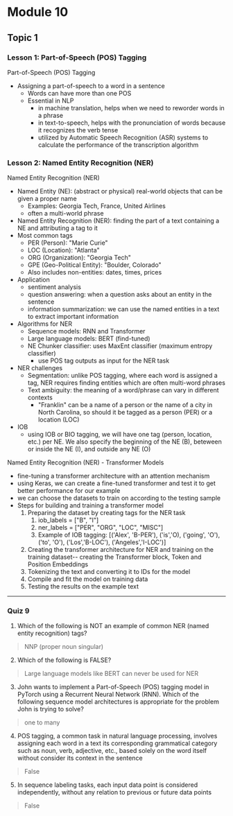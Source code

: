 # Module 10

## Topic 1

### Lesson 1: Part-of-Speech (POS) Tagging

Part-of-Speech (POS) Tagging
- Assigning a part-of-speech to a word in a sentence
  - Words can have more than one POS
  - Essential in NLP
    - in machine translation, helps when we need to reworder words in a phrase
    - in text-to-speech, helps with the pronunciation of words because it recognizes the verb tense
    - utilized by Automatic Speech Recognition (ASR) systems to calculate the performance of the transcription algorithm

### Lesson 2: Named Entity Recognition (NER)

Named Entity Recognition (NER)
- Named Entity (NE): (abstract or physical) real-world objects that can be given a proper name
  - Examples: Georgia Tech, France, United Airlines
  - often a multi-world phrase
- Named Entity Recognition (NER): finding the part of a text containing a NE and attributing a tag to it
- Most common tags
  - PER (Person): "Marie Curie"
  - LOC (Location): "Atlanta"
  - ORG (Organization): "Georgia Tech"
  - GPE (Geo-Political Entity): "Boulder, Colorado"
  - Also includes non-entities: dates, times, prices
- Application
  - sentiment analysis
  - question answering: when a question asks about an entity in the sentence
  - information summarization: we can use the named entities in a text to extract important information
- Algorithms for NER
  - Sequence models: RNN and Transformer
  - Large language models: BERT (find-tuned)
  - NE Chunker classifier: uses MaxEnt classifier (maximum entropy classifier)
    - use POS tag outputs as input for the NER task
- NER challenges
  - Segmentation: unlike POS tagging, where each word is assigned a tag, NER requires finding entities which are often multi-word phrases
  - Text ambiguity: the meaning of a word/phrase can vary in different contexts
    - "Franklin" can be a name of a person or the name of a city in North Carolina, so should it be tagged as a person (PER) or a location (LOC)
- IOB
  - using IOB or BIO tagging, we will have one tag (person, location, etc.) per NE. We also specify the beginning of the NE (B), beteween or inside the NE (I), and outside any NE (O)

Named Entity Recognition (NER) - Transformer Models
- fine-tuning a transformer architecture with an attention mechanism
- using Keras, we can create a fine-tuned transformer and test it to get better performance for our example
- we can choose the datasets to train on according to the testing sample
- Steps for building and training a transformer model
  1. Preparing the dataset by creating tags for the NER task
     1. iob_labels = ["B", "I"]
     2. ner_labels = ["PER", "ORG", "LOC", "MISC"]
     3. Example of IOB tagging: [('Alex', 'B-PER'), ('is','O), ('going', 'O'), ('to', 'O'), ('Los','B-LOC'), ('Angeles','I-LOC')]
  2. Creating the transformer architecture for NER and training on the training dataset-- creating the Transformer block, Token and Position Embeddings
  3. Tokenizing the text and converting it to IDs for the model
  4. Compile and fit the model on training data
  5. Testing the results on the example text

---------------------------------------------

### Quiz 9

1. Which of the following is NOT an example of common NER (named entity recognition) tags?

> NNP (proper noun singular)

2. Which of the following is FALSE?

> Large language models like BERT can never be used for NER

3. John wants to implement a Part-of-Speech (POS) tagging model in PyTorch using a Recurrent Neural Network (RNN). Which of the following sequence model architectures is appropriate for the problem John is trying to solve?

> one to many

4. POS tagging, a common task in natural language processing, involves assigning each word in a text its corresponding grammatical category such as noun, verb, adjective, etc., based solely on the word itself without consider its context in the sentence

> False

5. In sequence labeling tasks, each input data point is considered independently, without any relation to previous or future data points

> False

